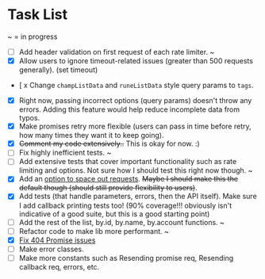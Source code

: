 # Task List
~ = in progress
- [ ] Add header validation on first request of each rate limiter. ~
- [x] Allow users to ignore timeout-related issues (greater than 500 requests generally). (set timeout)
- [ x Change `champListData` and `runeListData` style query params to `tags`.
- [x] Right now, passing incorrect options (query params) doesn't throw any errors. Adding this feature would help reduce incomplete data from typos.
- [x] Make promises retry more flexible (users can pass in time before retry, how many times they want it to keep going).
- [x] ~~Comment my code extensively..~~ This is okay for now. :)
- [ ] Fix highly inefficient tests. ~
- [ ] Add extensive tests that cover important functionality such as rate limiting and options. Not sure how I should test this right now though. ~
- [x] Add an [option to space out requests](https://github.com/ChauTNguyen/kindred-api/wiki/Rate-Limiter). ~~Maybe I should make this the default though (should still provide flexibility to users)~~.
- [x] Add tests (that handle parameters, errors, then the API itself). Make sure I add callback printing tests too! (90% coverage!!! obviously isn't indicative of a good suite, but this is a good starting point)
- [ ] Add the rest of the list, by.id, by.name, by.account functions. ~
- [ ] Refactor code to make lib more performant. ~
- [x] [Fix 404 Promise issues](https://github.com/ChauTNguyen/kindred-api/commit/3fd4ac7ac04aa3a992098b22e987807f170efcc6)
- [ ] Make error classes.
- [ ] Make more constants such as Resending promise req, Resending callback req, errors, etc.